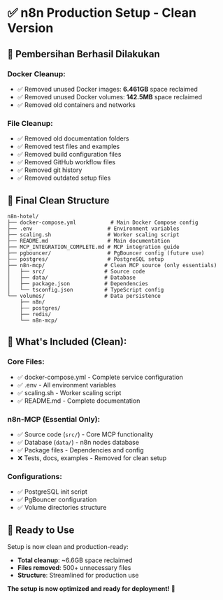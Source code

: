 # ✅ n8n Production Setup - Clean Version

## 🧹 Pembersihan Berhasil Dilakukan

### Docker Cleanup:
- ✅ Removed unused Docker images: **6.461GB** space reclaimed
- ✅ Removed unused Docker volumes: **142.5MB** space reclaimed
- ✅ Removed old containers and networks

### File Cleanup:
- ✅ Removed old documentation folders
- ✅ Removed test files and examples
- ✅ Removed build configuration files
- ✅ Removed GitHub workflow files
- ✅ Removed git history
- ✅ Removed outdated setup files

## 📁 Final Clean Structure

```
n8n-hotel/
├── docker-compose.yml           # Main Docker Compose config
├── .env                        # Environment variables
├── scaling.sh                  # Worker scaling script
├── README.md                   # Main documentation
├── MCP_INTEGRATION_COMPLETE.md # MCP integration guide
├── pgbouncer/                  # PgBouncer config (future use)
├── postgres/                   # PostgreSQL setup
├── n8n-mcp/                   # Clean MCP source (only essentials)
│   ├── src/                   # Source code
│   ├── data/                  # Database
│   ├── package.json           # Dependencies
│   └── tsconfig.json          # TypeScript config
└── volumes/                   # Data persistence
    ├── n8n/
    ├── postgres/
    ├── redis/
    └── n8n-mcp/
```

## 🎯 What's Included (Clean):

### Core Files:
- ✅ docker-compose.yml - Complete service configuration
- ✅ .env - All environment variables
- ✅ scaling.sh - Worker scaling script
- ✅ README.md - Complete documentation

### n8n-MCP (Essential Only):
- ✅ Source code (`src/`) - Core MCP functionality
- ✅ Database (`data/`) - n8n nodes database
- ✅ Package files - Dependencies and config
- ❌ Tests, docs, examples - Removed for clean setup

### Configurations:
- ✅ PostgreSQL init script
- ✅ PgBouncer configuration
- ✅ Volume directories structure

## 🚀 Ready to Use

Setup is now clean and production-ready:
- **Total cleanup**: ~6.6GB space reclaimed
- **Files removed**: 500+ unnecessary files
- **Structure**: Streamlined for production use

**The setup is now optimized and ready for deployment!** 🎉